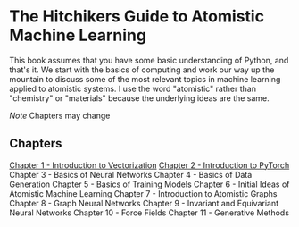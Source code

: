 # The Hitchikers Guide to Atomistic Machine Learning

This book assumes that you have some basic understanding of Python, and that's it. We start with the basics of computing and work our way up the mountain to discuss some of the most relevant topics in machine learning applied to atomistic systems. I use the word "atomistic" rather than "chemistry" or "materials" because the underlying ideas are the same.

*Note* Chapters may change

## Chapters
[Chapter 1 - Introduction to Vectorization](https://github.com/kryczko/atomistic_machine_learning_guide/blob/main/Chapter%201%20-%20Introduction%20to%20Vectorization.md)
[Chapter 2 - Introduction to PyTorch](https://github.com/kryczko/atomistic_machine_learning_guide/blob/main/Chapter%202%20-%20Introduction%20to%20Pytorch.md)
Chapter 3 - Basics of Neural Networks
Chapter 4 - Basics of Data Generation
Chapter 5 - Basics of Training Models
Chapter 6 - Initial Ideas of Atomistic Machine Learning
Chapter 7 - Introduction to Atomistic Graphs
Chapter 8 - Graph Neural Networks
Chapter 9 - Invariant and Equivariant Neural Networks
Chapter 10 - Force Fields
Chapter 11 - Generative Methods


